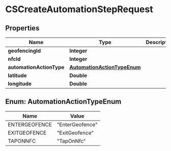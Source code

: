 
# CSCreateAutomationStepRequest

## Properties
Name | Type | Description | Notes
------------ | ------------- | ------------- | -------------
**geofencingId** | **Integer** |  |  [optional]
**nfcId** | **Integer** |  |  [optional]
**automationActionType** | [**AutomationActionTypeEnum**](#AutomationActionTypeEnum) |  |  [optional]
**latitude** | **Double** |  |  [optional]
**longitude** | **Double** |  |  [optional]


<a name="AutomationActionTypeEnum"></a>
## Enum: AutomationActionTypeEnum
Name | Value
---- | -----
ENTERGEOFENCE | &quot;EnterGeofence&quot;
EXITGEOFENCE | &quot;ExitGeofence&quot;
TAPONNFC | &quot;TapOnNfc&quot;



